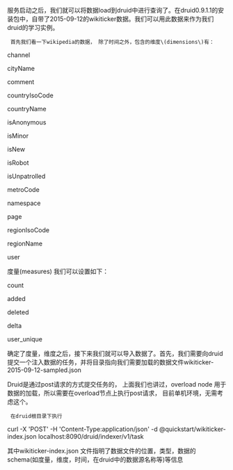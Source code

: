  服务启动之后，我们就可以将数据load到druid中进行查询了。在druid0.9.1.1的安装包中，自带了2015-09-12的wikiticker数据。我们可以用此数据来作为我们druid的学习实例。

     首先我们看一下wikipedia的数据， 除了时间之外，包含的维度\(dimensions\)有：

channel

cityName

comment

countryIsoCode

countryName

isAnonymous

isMinor

isNew

isRobot

isUnpatrolled

metroCode

namespace

page

regionIsoCode

regionName

user

   度量\(measures\) 我们可以设置如下：

count

added

deleted

delta

user\_unique

   确定了度量，维度之后，接下来我们就可以导入数据了。首先，我们需要向druid提交一个注入数据的任务，并将目录指向我们需要加载的数据文件wikiticker-2015-09-12-sampled.json

Druid是通过post请求的方式提交任务的， 上面我们也讲过，overload node 用于数据的加载，所以需要在overload节点上执行post请求， 目前单机环境，无需考虑这个。

     在druid根目录下执行

curl -X 'POST' -H 'Content-Type:application/json' -d @quickstart/wikiticker-index.json localhost:8090/druid/indexer/v1/task

其中wikiticker-index.json 文件指明了数据文件的位置，类型，数据的schema\(如度量，维度，时间，在druid中的数据源名称等\)等信息

